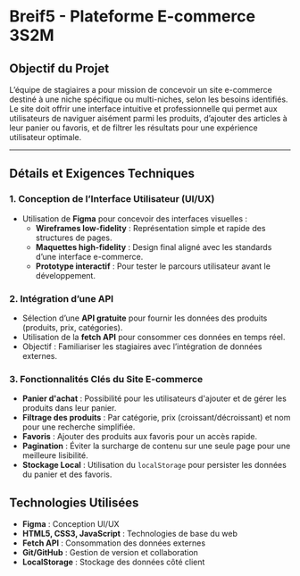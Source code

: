 # Breif5 - Plateforme E-commerce 3S2M

## Objectif du Projet

L’équipe de stagiaires a pour mission de concevoir un site e-commerce destiné à une niche spécifique ou multi-niches, selon les besoins identifiés. Le site doit offrir une interface intuitive et professionnelle qui permet aux utilisateurs de naviguer aisément parmi les produits, d’ajouter des articles à leur panier ou favoris, et de filtrer les résultats pour une expérience utilisateur optimale.

---

## Détails et Exigences Techniques

### 1. Conception de l’Interface Utilisateur (UI/UX)

- Utilisation de **Figma** pour concevoir des interfaces visuelles :
  - **Wireframes low-fidelity** : Représentation simple et rapide des structures de pages.
  - **Maquettes high-fidelity** : Design final aligné avec les standards d’une interface e-commerce.
  - **Prototype interactif** : Pour tester le parcours utilisateur avant le développement.

### 2. Intégration d’une API

- Sélection d’une **API gratuite** pour fournir les données des produits (produits, prix, catégories).
- Utilisation de la **fetch API** pour consommer ces données en temps réel.
- Objectif : Familiariser les stagiaires avec l’intégration de données externes.

### 3. Fonctionnalités Clés du Site E-commerce

- **Panier d'achat** : Possibilité pour les utilisateurs d'ajouter et de gérer les produits dans leur panier.
- **Filtrage des produits** : Par catégorie, prix (croissant/décroissant) et nom pour une recherche simplifiée.
- **Favoris** : Ajouter des produits aux favoris pour un accès rapide.
- **Pagination** : Éviter la surcharge de contenu sur une seule page pour une meilleure lisibilité.
- **Stockage Local** : Utilisation du `localStorage` pour persister les données du panier et des favoris.



## Technologies Utilisées

- **Figma** : Conception UI/UX
- **HTML5, CSS3, JavaScript** : Technologies de base du web
- **Fetch API** : Consommation des données externes
- **Git/GitHub** : Gestion de version et collaboration
- **LocalStorage** : Stockage des données côté client

